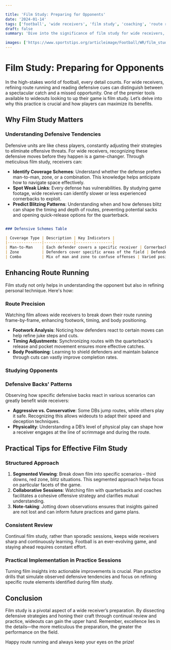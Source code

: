 ```yaml
---

title: 'Film Study: Preparing for Opponents'
date: '2024-01-14'
tags: ['football', 'wide receivers', 'film study', 'coaching', 'route running', 'defense', 'tactics', 'player development', 'game preparation']
draft: false
summary: 'Dive into the significance of film study for wide receivers, focusing on how examining defensive strategies enhances route running and overall performance.'

images: ['https://www.sportstips.org/articleimage/Football/WR/film_study_preparing_for_opponents.webp']
---
```


# Film Study: Preparing for Opponents

In the high-stakes world of football, every detail counts. For wide receivers, refining route running and reading defensive cues can distinguish between a spectacular catch and a missed opportunity. One of the premier tools available to wideouts looking to up their game is film study. Let’s delve into why this practice is crucial and how players can maximize its benefits.

## Why Film Study Matters

### Understanding Defensive Tendencies

Defensive units are like chess players, constantly adjusting their strategies to eliminate offensive threats. For wide receivers, recognizing these defensive moves before they happen is a game-changer. Through meticulous film study, receivers can:

- **Identify Coverage Schemes**: Understand whether the defense prefers man-to-man, zone, or a combination. This knowledge helps anticipate how to navigate space effectively.
- **Spot Weak Links**: Every defense has vulnerabilities. By studying game footage, wide receivers can identify slower or less experienced cornerbacks to exploit.
- **Predict Blitzing Patterns**: Understanding when and how defenses blitz can shape the timing and depth of routes, preventing potential sacks and opening quick-release options for the quarterback.

```markdown

### Defensive Schemes Table

| Coverage Type | Description | Key Indicators |
|---------------|-------------|----------------|
| Man-to-Man    | Each defender covers a specific receiver | Cornerbacks follow receivers pre-snap |
| Zone          | Defenders cover specific areas of the field | Defenders stay in fixed locations pre-snap |
| Combo         | Mix of man and zone to confuse offenses | Varied positioning; both fixed and mobile |

```

## Enhancing Route Running

Film study not only helps in understanding the opponent but also in refining personal technique. Here's how:

### Route Precision

Watching film allows wide receivers to break down their route running frame-by-frame, enhancing footwork, timing, and body positioning. 

- **Footwork Analysis**: Noticing how defenders react to certain moves can help refine juke steps and cuts.
- **Timing Adjustments**: Synchronizing routes with the quarterback's release and pocket movement ensures more effective catches.
- **Body Positioning**: Learning to shield defenders and maintain balance through cuts can vastly improve completion rates.

### Studying Opponents

### Defensive Backs' Patterns

Observing how specific defensive backs react in various scenarios can greatly benefit wide receivers:

- **Aggressive vs. Conservative**: Some DBs jump routes, while others play it safe. Recognizing this allows wideouts to adapt their speed and deception techniques.
- **Physicality**: Understanding a DB’s level of physical play can shape how a receiver engages at the line of scrimmage and during the route.

## Practical Tips for Effective Film Study

### Structured Approach

1. **Segmented Viewing**: Break down film into specific scenarios – third downs, red zone, blitz situations. This segmented approach helps focus on particular facets of the game.
2. **Collaborative Sessions**: Watching film with quarterbacks and coaches facilitates a cohesive offensive strategy and clarifies mutual understanding.
3. **Note-taking**: Jotting down observations ensures that insights gained are not lost and can inform future practices and game plans.

### Consistent Review

Continual film study, rather than sporadic sessions, keeps wide receivers sharp and continuously learning. Football is an ever-evolving game, and staying ahead requires constant effort.

### Practical Implementation in Practice Sessions

Turning film insights into actionable improvements is crucial. Plan practice drills that simulate observed defensive tendencies and focus on refining specific route elements identified during film study.

## Conclusion

Film study is a pivotal aspect of a wide receiver’s preparation. By dissecting defensive strategies and honing their craft through continual review and practice, wideouts can gain the upper hand. Remember, excellence lies in the details—the more meticulous the preparation, the greater the performance on the field.

Happy route running and always keep your eyes on the prize!
```